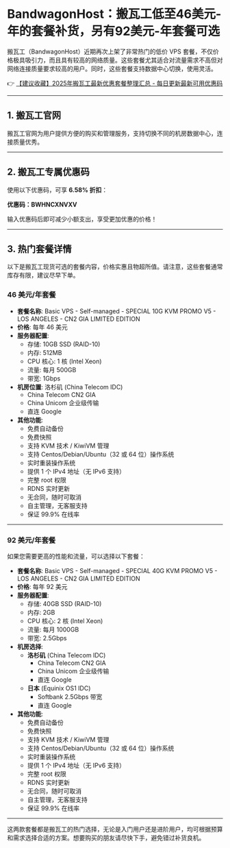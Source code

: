 # BandwagonHost：搬瓦工低至46美元-年的套餐补货，另有92美元-年套餐可选

搬瓦工（BandwagonHost）近期再次上架了非常热门的低价 VPS 套餐，不仅价格极具吸引力，而且具有较高的网络质量。这些套餐尤其适合对流量需求不高但对网络连接质量要求较高的用户。同时，这些套餐支持数据中心切换，使用灵活。

👉 [【建议收藏】2025年搬瓦工最新优惠套餐整理汇总 - 每日更新最新可用优惠码](https://bit.ly/banwagon)

---

## 1. 搬瓦工官网

搬瓦工官网为用户提供方便的购买和管理服务，支持切换不同的机房数据中心，连接质量优秀。

---

## 2. 搬瓦工专属优惠码

使用以下优惠码，可享 **6.58% 折扣**：

**优惠码：BWHNCXNVXV**

输入优惠码后即可减少小额支出，享受更加优惠的价格！

---

## 3. 热门套餐详情

以下是搬瓦工现货可选的套餐内容，价格实惠且物超所值。请注意，这些套餐通常库存有限，建议尽早下单。

### **46 美元/年套餐**

- **套餐名称**: Basic VPS - Self-managed - SPECIAL 10G KVM PROMO V5 - LOS ANGELES - CN2 GIA LIMITED EDITION
- **价格**: 每年 46 美元
- **服务器配置**:
  - 存储: 10GB SSD (RAID-10)
  - 内存: 512MB
  - CPU 核心: 1 核 (Intel Xeon)
  - 流量: 每月 500GB
  - 带宽: 1Gbps
- **机房位置**: 洛杉矶 (China Telecom IDC)
  - China Telecom CN2 GIA
  - China Unicom 企业级传输
  - 直连 Google
- **其他功能**:
  - 免费自动备份
  - 免费快照
  - 支持 KVM 技术 / KiwiVM 管理
  - 支持 Centos/Debian/Ubuntu（32 或 64 位）操作系统
  - 实时重装操作系统
  - 提供 1 个 IPv4 地址（无 IPv6 支持）
  - 完整 root 权限
  - RDNS 实时更新
  - 无合同，随时可取消
  - 自主管理，无客服支持
  - 保证 99.9% 在线率

---

### **92 美元/年套餐**

如果您需要更高的性能和流量，可以选择以下套餐：

- **套餐名称**: Basic VPS - Self-managed - SPECIAL 40G KVM PROMO V5 - LOS ANGELES - CN2 GIA LIMITED EDITION
- **价格**: 每年 92 美元
- **服务器配置**:
  - 存储: 40GB SSD (RAID-10)
  - 内存: 2GB
  - CPU 核心: 2 核 (Intel Xeon)
  - 流量: 每月 1000GB
  - 带宽: 2.5Gbps
- **机房选择**:
  - **洛杉矶** (China Telecom IDC)
    - China Telecom CN2 GIA
    - China Unicom 企业级传输
    - 直连 Google
  - **日本** (Equinix OS1 IDC)
    - Softbank 2.5Gbps 带宽
    - 直连 Google
- **其他功能**:
  - 免费自动备份
  - 免费快照
  - 支持 KVM 技术 / KiwiVM 管理
  - 支持 Centos/Debian/Ubuntu（32 或 64 位）操作系统
  - 实时重装操作系统
  - 提供 1 个 IPv4 地址（无 IPv6 支持）
  - 完整 root 权限
  - RDNS 实时更新
  - 无合同，随时可取消
  - 自主管理，无客服支持
  - 保证 99.9% 在线率

---

这两款套餐都是搬瓦工的热门选择，无论是入门用户还是进阶用户，均可根据预算和需求选择合适的方案。想要购买的朋友请尽快下手，避免错过补货良机。